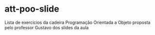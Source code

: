 # att-poo-slide
Lista de exercícios da cadeira Programação Orientada a Objeto proposta pelo professor Gustavo dos slides da aula
